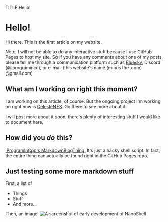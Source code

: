 TITLE:Hello!
# Hello!

Hi there. This is the first article on my website.

Note, I will not be able to do any interactive stuff because I use GitHub
Pages to host my site. So if you have any comments about one of my posts,
please tell me through a communication platform such as [Bluesky](https://bsky.app/profile/iprogramincpp.com),
Discord (@iprogramincc), or e-mail (this website's name (minus the .com)
@gmail.com)

## What am I working on right this moment?

I am working on this article, of course. But the ongoing project I'm working on
right now is [CelesteNES](https://iprogramincpp.com/celestenes/index.html).
Go there to see more about it.

I will post more about it soon, there's plenty of interesting stuff I would like
to document here.

## How did you *do* this?

[iProgramInCpp's MarkdownBlogThing!](https://github.com/iProgramMC/MarkdownBlogThing)
It's just a hacky shell script. In fact, the entire thing can actually be found
right in the GitHub Pages repo.

## Just testing some more markdown stuff

First, a list of

- Things
- Stuff
- And more...

Then, an image:
![A screenshot of early development of NanoShell](images/test.png)
